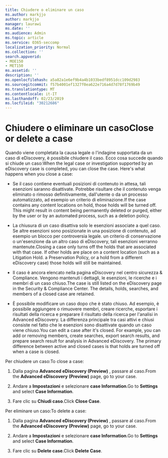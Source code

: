 ```yaml
---
title: Chiudere o eliminare un caso
ms.author: markjjo
author: markjjo
manager: laurawi
ms.date: ''
ms.audience: Admin
ms.topic: article
ms.service: O365-seccomp
localization_priority: Normal
ms.collection: ''
search.appverid:
- MOE150
- MET150
ms.assetid: ''
description: ''
ms.openlocfilehash: a5a82a1e6ef9b4a4b1033bedf8951dcc109d2983
ms.sourcegitcommit: f57b4001ef1327f0ea622e716a4d7d78f1769b49
ms.translationtype: MT
ms.contentlocale: it-IT
ms.lasthandoff: 02/23/2019
ms.locfileid: "30212686"
---
```

# <a name="close-or-delete-a-case"></a><span data-ttu-id="e89a7-102">Chiudere o eliminare un caso</span><span class="sxs-lookup"><span data-stu-id="e89a7-102">Close or delete a case</span></span>

<span data-ttu-id="e89a7-p101">Quando viene completata la causa legale o l'indagine supportata da un caso di eDiscovery, è possibile chiudere il caso. Ecco cosa succede quando si chiude un caso:</span><span class="sxs-lookup"><span data-stu-id="e89a7-p101">When the legal case or investigation supported by an eDiscovery case is completed, you can close the case. Here's what happens when you close a case:</span></span>

- <span data-ttu-id="e89a7-p102">Se il caso contiene eventuali posizioni di contenuto in attesa, tali esenzioni saranno disattivate. Potrebbe risultare che il contenuto venga eliminato o rimosso definitivamente, dall'utente o da un processo automatizzato, ad esempio un criterio di eliminazione.</span><span class="sxs-lookup"><span data-stu-id="e89a7-p102">If the case contains any content locations on hold, those holds will be turned off. This might result in content being permanently deleted or purged, either by the user or by an automated process, such as a deletion policy.</span></span>

- <span data-ttu-id="e89a7-p103">La chiusura di un caso disattiva solo le esenzioni associate a quel caso. Se altre esenzioni sono posizionate in una posizione di contenuto, ad esempio un blocco per controversia legale. un criterio di conservazione o un'esenzione da un altro caso di eDiscovery, tali esenzioni verranno mantenute.</span><span class="sxs-lookup"><span data-stu-id="e89a7-p103">Closing a case only turns off the holds that are associated with that case. If other holds are place on a content location (such as a Litigation Hold. a Preservation Policy, or a hold from a different eDiscovery case) those holds will still be maintained.</span></span>

- <span data-ttu-id="e89a7-p104">Il caso è ancora elencato nella pagina eDiscovery nel centro sicurezza & Compliance. Vengono mantenuti i dettagli, le esenzioni, le ricerche e i membri di un caso chiuso.</span><span class="sxs-lookup"><span data-stu-id="e89a7-p104">The case is still listed on the eDiscovery page in the Security & Compliance Center. The details, holds, searches, and members of a closed case are retained.</span></span>

- <span data-ttu-id="e89a7-p105">È possibile modificare un caso dopo che è stato chiuso. Ad esempio, è possibile aggiungere o rimuovere membri, creare ricerche, esportare i risultati della ricerca e preparare il risultato della ricerca per l'analisi in Advanced eDiscovery. La differenza principale tra casi attivi e chiusi consiste nel fatto che le esenzioni sono disattivate quando un caso viene chiuso.</span><span class="sxs-lookup"><span data-stu-id="e89a7-p105">You can edit a case after it's closed. For example, you can add or removing members, create searches, export search results, and prepare search result for analysis in Advanced eDiscovery. The primary difference between active and closed cases is that holds are turned off when a case is closed.</span></span>

<span data-ttu-id="e89a7-115">Per chiudere un caso:</span><span class="sxs-lookup"><span data-stu-id="e89a7-115">To close a case:</span></span>

1. <span data-ttu-id="e89a7-116">Dalla pagina **Advanced eDiscovery (Preview)** , passare al caso.</span><span class="sxs-lookup"><span data-stu-id="e89a7-116">From the **Advanced eDiscovery (Preview)** page, go to your case.</span></span>

2. <span data-ttu-id="e89a7-117">Andare a **Impostazioni** e selezionare **case Information**.</span><span class="sxs-lookup"><span data-stu-id="e89a7-117">Go to **Settings** and select **Case Information**.</span></span> 

3. <span data-ttu-id="e89a7-118">Fare clic su **Chiudi caso**.</span><span class="sxs-lookup"><span data-stu-id="e89a7-118">Click **Close Case**.</span></span> 

<span data-ttu-id="e89a7-119">Per eliminare un caso:</span><span class="sxs-lookup"><span data-stu-id="e89a7-119">To delete a case:</span></span>

1. <span data-ttu-id="e89a7-120">Dalla pagina **Advanced eDiscovery (Preview)** , passare al caso.</span><span class="sxs-lookup"><span data-stu-id="e89a7-120">From the **Advanced eDiscovery (Preview)** page, go to your case.</span></span>

2. <span data-ttu-id="e89a7-121">Andare a **Impostazioni** e selezionare **case Information**.</span><span class="sxs-lookup"><span data-stu-id="e89a7-121">Go to **Settings** and select **Case Information**.</span></span> 

3. <span data-ttu-id="e89a7-122">Fare clic su **Delete case**.</span><span class="sxs-lookup"><span data-stu-id="e89a7-122">Click **Delete Case**.</span></span> 
